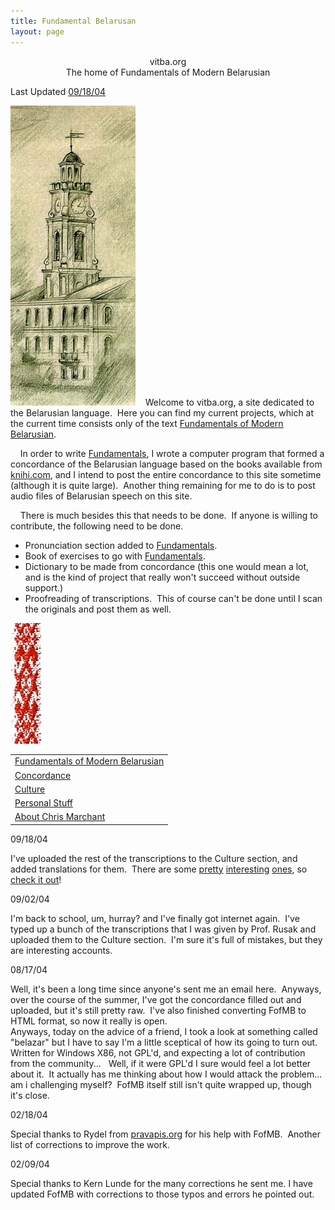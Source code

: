 ```yaml
---
title: Fundamental Belarusan
layout: page
---
```



<div style="text-align: center;">

vitba.org  
<span class="small"><span class="small">The home of Fundamentals of
Modern Belarusian</span></span>  

</div>

  
  
Last Updated [09/18/04](#091804)  
  
  
![Ratusha](ratusha.jpg)    Welcome to vitba.org, a site dedicated to the
Belarusian language.  Here you can find my current projects, which at
the current time consists only of the text
[<span style="text-decoration: underline;">Fundamentals of Modern
Belarusian</span>](fofmb/fofmb.html).  
  
    In order to write
[<span style="text-decoration: underline;">Fundamentals</span>](fofmb/fofmb.html),
I wrote a computer program that formed a concordance of the Belarusian
language based on the books available from
[knihi.com](http://www.knihi.com/), and I intend to post the entire
concordance to this site sometime (although it is quite large).  Another
thing remaining for me to do is to post audio files of Belarusian speech
on this site.  
  
    There is much besides this that needs to be done.  If anyone is
willing to contribute, the following need to be done.  

  - Pronunciation section added to
    [<span style="text-decoration: underline;">Fundamentals</span>](fofmb/fofmb.html).
  - Book of exercises to go with
    [<span style="text-decoration: underline;">Fundamentals</span>](fofmb/fofmb.html).
  - Dictionary to be made from concordance (this one would mean a lot,
    and is the kind of project that really won't succeed without outside
    support.)
  - Proofreading of transcriptions.  This of course can't be done until
    I scan the originals and post them as well.  

![banner](banner.jpg) <span class="small"></span>
<span class="small"></span> <span class="small"></span>
<span class="small"></span>

<table>
<colgroup>
<col style="width: 100%" />
</colgroup>
<tbody>
<tr class="odd">
<td><a href="fofmb/fofmb.html">Fundamentals of Modern Belarusian</a><br />
</td>
</tr>
<tr class="even">
<td><a href="concordance/concordance.html">Concordance</a><br />
</td>
</tr>
<tr class="odd">
<td><a href="culture/culture.html"><span style="text-decoration: underline;">Culture</span></a><br />
</td>
</tr>
<tr class="even">
<td><a href="movies/thugggs.html"><span style="text-decoration: underline;">Personal Stuff</span></a><br />
</td>
</tr>
<tr class="odd">
<td><a href="aboutthe/chris_marchant.html">About Chris Marchant<br />
</a></td>
</tr>
</tbody>
</table>

  
  
<span id="091804"></span>09/18/04  
  
I've uploaded the rest of the transcriptions to the Culture section, and
added translations for them.  There are some
[pretty](culture/transcriptions/dzyonnik_5_brygady/lyric_lyonya.html)
[interesting](culture/transcriptions/dzyonnik_5_brygady/text_4.html)
[ones](culture/transcriptions/dzyonnik_5_brygady/vyalikaya_vobryna_village.html),
so [check it
out](culture/transcriptions/dzyonnik_5_brygady/fifth_brigade.html)\!  
  
09/02/04  
  
I'm back to school, um, hurray? and I've finally got internet again. 
I've typed up a bunch of the transcriptions that I was given by Prof.
Rusak and uploaded them to the Culture section.  I'm sure it's full of
mistakes, but they are interesting accounts.  
  
  
08/17/04  
  
Well, it's been a long time since anyone's sent me an email here. 
Anyways, over the course of the summer, I've got the concordance filled
out and uploaded, but it's still pretty raw.  I've also finished
converting FofMB to HTML format, so now it really is open.  
Anyways, today on the advice of a friend, I took a look at something
called "belazar" but I have to say I'm a little sceptical of how its
going to turn out.  Written for Windows X86, not GPL'd, and expecting a
lot of contribution from the community...   Well, if it were GPL'd I
sure would feel a lot better about it.  It actually has me thinking
about how I would attack the problem...  am i challenging myself?  FofMB
itself still isn't quite wrapped up, though it's close.  
  
  
02/18/04  
  
Special thanks to Rydel from [pravapis.org](http://www.pravapis.org/)
for his help with FofMB.  Another list of corrections to improve the
work.  
  
  
02/09/04  
  
Special thanks to Kern Lunde for the many corrections he sent me. I have
updated FofMB with corrections to those typos and errors he pointed
out.
